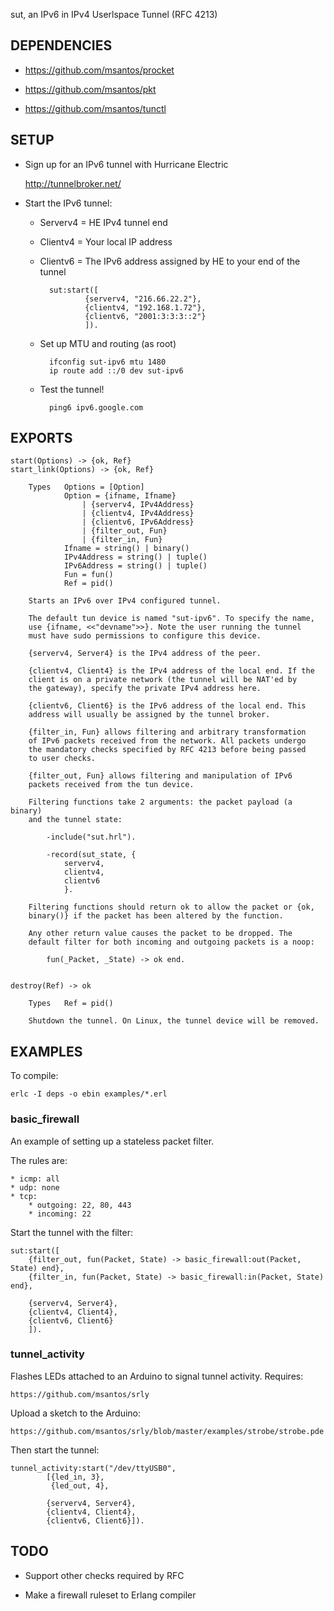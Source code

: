 sut, an IPv6 in IPv4 Userlspace Tunnel (RFC 4213)

## DEPENDENCIES

* https://github.com/msantos/procket

* https://github.com/msantos/pkt

* https://github.com/msantos/tunctl

## SETUP

* Sign up for an IPv6 tunnel with Hurricane Electric

  http://tunnelbroker.net/

* Start the IPv6 tunnel:

  * Serverv4 = HE IPv4 tunnel end

  * Clientv4 = Your local IP address

  * Clientv6 = The IPv6 address assigned by HE to your end of the tunnel

    ```
      sut:start([
              {serverv4, "216.66.22.2"},
              {clientv4, "192.168.1.72"},
              {clientv6, "2001:3:3:3::2"}
              ]).
    ```

  * Set up MTU and routing (as root)

    ```
      ifconfig sut-ipv6 mtu 1480
      ip route add ::/0 dev sut-ipv6
    ```

  * Test the tunnel!

    ```
      ping6 ipv6.google.com
    ```

## EXPORTS

```
start(Options) -> {ok, Ref}
start_link(Options) -> {ok, Ref}

    Types   Options = [Option]
            Option = {ifname, Ifname}
                | {serverv4, IPv4Address}
                | {clientv4, IPv4Address}
                | {clientv6, IPv6Address}
                | {filter_out, Fun}
                | {filter_in, Fun}
            Ifname = string() | binary()
            IPv4Address = string() | tuple()
            IPv6Address = string() | tuple()
            Fun = fun()
            Ref = pid()

    Starts an IPv6 over IPv4 configured tunnel.

    The default tun device is named "sut-ipv6". To specify the name,
    use {ifname, <<"devname">>}. Note the user running the tunnel
    must have sudo permissions to configure this device.

    {serverv4, Server4} is the IPv4 address of the peer.

    {clientv4, Client4} is the IPv4 address of the local end. If the
    client is on a private network (the tunnel will be NAT'ed by
    the gateway), specify the private IPv4 address here.

    {clientv6, Client6} is the IPv6 address of the local end. This
    address will usually be assigned by the tunnel broker.

    {filter_in, Fun} allows filtering and arbitrary transformation
    of IPv6 packets received from the network. All packets undergo
    the mandatory checks specified by RFC 4213 before being passed
    to user checks.

    {filter_out, Fun} allows filtering and manipulation of IPv6
    packets received from the tun device.

    Filtering functions take 2 arguments: the packet payload (a binary)
    and the tunnel state:

        -include("sut.hrl").

        -record(sut_state, {
            serverv4,
            clientv4,
            clientv6
            }.

    Filtering functions should return ok to allow the packet or {ok,
    binary()} if the packet has been altered by the function.

    Any other return value causes the packet to be dropped. The
    default filter for both incoming and outgoing packets is a noop:

        fun(_Packet, _State) -> ok end.


destroy(Ref) -> ok

    Types   Ref = pid()

    Shutdown the tunnel. On Linux, the tunnel device will be removed.
```

## EXAMPLES

To compile:

```
erlc -I deps -o ebin examples/*.erl
```

### basic_firewall

An example of setting up a stateless packet filter.

The rules are:

```
* icmp: all
* udp: none
* tcp:
    * outgoing: 22, 80, 443
    * incoming: 22
```

Start the tunnel with the filter:

```
sut:start([
    {filter_out, fun(Packet, State) -> basic_firewall:out(Packet, State) end},
    {filter_in, fun(Packet, State) -> basic_firewall:in(Packet, State) end},

    {serverv4, Server4},
    {clientv4, Client4},
    {clientv6, Client6}
    ]).
```

### tunnel_activity

Flashes LEDs attached to an Arduino to signal tunnel activity. Requires:

```
https://github.com/msantos/srly
```

Upload a sketch to the Arduino:

```
https://github.com/msantos/srly/blob/master/examples/strobe/strobe.pde
```

Then start the tunnel:

```
tunnel_activity:start("/dev/ttyUSB0",
        [{led_in, 3},
         {led_out, 4},

        {serverv4, Server4},
        {clientv4, Client4},
        {clientv6, Client6}]).
```

## TODO

* Support other checks required by RFC

* Make a firewall ruleset to Erlang compiler
